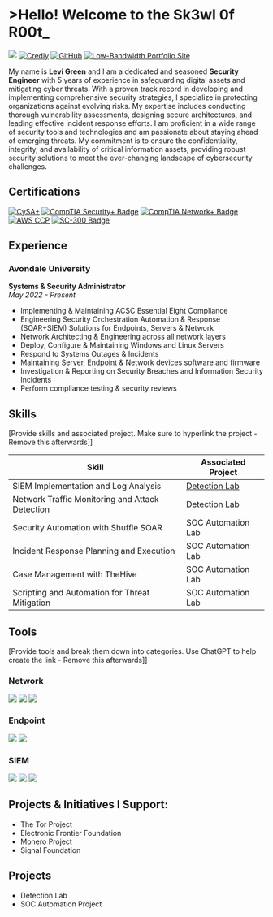 # >Hello! Welcome to the Sk3wl 0f R00t_
<a href="https://linkedin.com/in/levigreen"><img src="https://img.shields.io/badge/-LinkedIn-0072b1?&style=for-the-badge&logo=linkedin&logoColor=white"/></a> <a href="https://www.credly.com/users/levigreen"><img src="https://img.shields.io/badge/-Credly-FF0000?style=for-the-badge&logo=credly&logoColor=white" alt="Credly"></a> <a href="https://github.com/sk3wl-0f-r00t"><img src="https://img.shields.io/badge/-GitHub-6f42c1?style=for-the-badge&logo=github&logoColor=white" alt="GitHub"></a> <a href="https://sk3wl0fr00t.zip/"><img src="https://img.shields.io/badge/-Portfolio-0d6b0d?style=for-the-badge&logo=globe&logoColor=white" alt="Low-Bandwidth Portfolio Site"></a>

My name is <b>Levi Green</b> and I am a dedicated and seasoned <b>Security Engineer</b> with 5 years of experience in safeguarding digital assets and mitigating cyber threats. With a proven track record in developing and implementing comprehensive security strategies, I specialize in protecting organizations against evolving risks. My expertise includes conducting thorough vulnerability assessments, designing secure architectures, and leading effective incident response efforts. I am proficient in a wide range of security tools and technologies and am passionate about staying ahead of emerging threats. My commitment is to ensure the confidentiality, integrity, and availability of critical information assets, providing robust security solutions to meet the ever-changing landscape of cybersecurity challenges.

## Certifications
<div>
<a href="https://www.comptia.org/certifications/cybersecurity-analyst"><img src="https://img.shields.io/badge/-CySA%2B-0052cc?style=for-the-badge&logo=comptia&logoColor=white" alt="CySA+"></a>
<a href="https://www.comptia.org/certifications/security"><img src="https://img.shields.io/badge/-Security%2B-FF0000?style=for-the-badge&logo=CompTIA&logoColor=white" alt="CompTIA Security+ Badge" /></a>
<a href="https://www.comptia.org/certifications/network"><img src="https://img.shields.io/badge/-Network%2B-007ACC?style=for-the-badge&logo=CompTIA&logoColor=white" alt="CompTIA Network+ Badge" /></a>
<a href="https://aws.amazon.com/certification/certified-cloud-practitioner/"><img src="https://img.shields.io/badge/-AWS%20CCP-FF9900?style=for-the-badge&logo=amazon&logoColor=white" alt="AWS CCP"></a>
<a href="https://learn.microsoft.com/en-us/certifications/exams/sc-300"><img src="https://img.shields.io/badge/-SC--300-0078D4?style=for-the-badge&logo=microsoft&logoColor=white" alt="SC-300 Badge"></a>
</div>

## Experience
  ### Avondale University<br>
  <b>Systems & Security Administrator</b><br>
  <i>May 2022 - Present</i>
  <ul>
    <li>Implementing & Maintaining ACSC Essential Eight Compliance</li>
    <li>Engineering Security Orchestration Automation & Response (SOAR+SIEM) Solutions for Endpoints, Servers & Network</li>
    <li>Network Architecting & Engineering across all network layers</li>
    <li>Deploy, Configure & Maintaining Windows and Linux Servers</li>
    <li>Respond to Systems Outages & Incidents</li>
    <li>Maintaining Server, Endpoint & Network devices software and firmware</li>
    <li>Investigation & Reporting on Security Breaches and Information Security Incidents</li>
    <li>Perform compliance testing & security reviews</li>
  </ul>



## Skills
[Provide skills and associated project. Make sure to hyperlink the project - Remove this afterwards]]

| Skill                                         | Associated Project         |
|-----------------------------------------------|----------------------------|
| SIEM Implementation and Log Analysis          | <a href="https://google.com">Detection Lab</a>|
| Network Traffic Monitoring and Attack Detection | <a href="https://google.com">Detection Lab</a>|
| Security Automation with Shuffle SOAR         | SOC Automation Lab|
| Incident Response Planning and Execution      | SOC Automation Lab|
| Case Management with TheHive                  | SOC Automation Lab|
| Scripting and Automation for Threat Mitigation | SOC Automation Lab|

## Tools
[Provide tools and break them down into categories. Use ChatGPT to help create the link - Remove this afterwards]]

### Network
<div>
    <img src="https://img.shields.io/badge/-Wireshark-1679A7?&style=for-the-badge&logo=Wireshark&logoColor=white" />
    <img src="https://img.shields.io/badge/-Suricata-EF3B2D?&style=for-the-badge&logo=Suricata&logoColor=white" />
    <img src="https://img.shields.io/badge/-Zeek-777BB4?&style=for-the-badge&logo=Zeek&logoColor=white" />
</div>

### Endpoint
<div>
    <img src="https://img.shields.io/badge/-Microsoft_Defender_for_Endpoint-00A4EF?&style=for-the-badge&logo=Microsoft&logoColor=white" />
    <img src="https://img.shields.io/badge/-Velociraptor-4B275F?&style=for-the-badge&logo=Velociraptor&logoColor=white" />
</div>

### SIEM
<div>
    <img src="https://img.shields.io/badge/-Microsoft_Sentinel-0078D4?&style=for-the-badge&logo=Microsoft&logoColor=white" />
    <img src="https://img.shields.io/badge/-Splunk-000000?&style=for-the-badge&logo=Splunk&logoColor=white" />
    <img src="https://img.shields.io/badge/-Elastic-005571?&style=for-the-badge&logo=Elastic&logoColor=white" />
</div>

## Projects & Initiatives I Support:
* The Tor Project
* Electronic Frontier Foundation
* Monero Project
* Signal Foundation



## Projects
- Detection Lab
- SOC Automation Project
